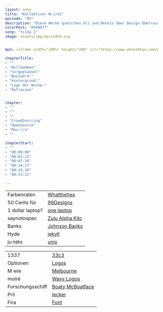 ```yaml
---
layout: none
title: "Kollektiver W://e2"
episode: "05"
description: "Diese Woche quatschen Oli und Dennis über Design Überraschungen, die Crowd, Quellen und offen gelegten Echsenaugen"
colorPost: "#349877"
song: "tilda_1"
image: assets/img/episode5.svg


mp3: <iframe width="100%" height="200" src="https://www.whooshkaa.com/player/episode/id/93298?visual=true" frameborder="0"></iframe>

chapterTitle:
- ""
- "Willkommen"
- "Vorgeplänkel"
- "Buzzword:"
- "Hintergrund:"
- "Logo der Woche:"
- "Reflexion"


chapter:
- ""
- ""
- ""
- "CrowdSourcing"
- "OpenSource"
- "Moz://a"
- ""

chapterStart:
- ""
- "00:00:00"
- "00:01:12"
- "00:07:34"
- "00:14:27"
- "00:26:34"
- "00:53:21"

---
```


<!-- nach 8 einträgen ein neues table erstellen, danke :) !-->

| | |
|:-|:-|
| Farbenraten | [Whatthehex](http://yizzle.com/whatthehex/) |
| 50 Cents für | [99Designs](https://99designs.de/) |
| 1 dollar laptop? | [one laptop](http://one.laptop.org/)  |
| saynotospec | [Zulu Alpha Kilo](https://www.youtube.com/watch?v=essNmNOrQto&amp;feature=youtu.be)  |
| Banks | [Johnson Banks](http://johnsonbanks.co.uk/)  |
| Hyde | [jekyll](https://jekyllrb.com/)  |
| juːnɪks | [unix](https://de.wikipedia.org/wiki/Unix)  |

| | |
|:-|:-|
| 1337 | [33c3](https://media.ccc.de/c/33c3)  |
| Optionen | [Logos](http://johnsonbanks.co.uk/thoughtfortheweek/our-first-design-routes-for-mozilla/)  |
| M wie| [Melbourne](https://www.behance.net/gallery/276451/city-of-melbourne)  |
| moiré | [Wavy Logos](http://www.theverge.com/2015/1/23/7876777/sonos-sound-wave-logo) |
| Forschungsschiff | [Boaty McBoatface](http://www.spiegel.de/wissenschaft/technik/britisches-forschungsschiff-soll-boaty-mcboatface-heissen-a-1087759.html) |
| Pril | [lecker](http://www.spiegel.de/netzwelt/web/virale-werbefallen-pril-schmeckt-nach-haehnchen-a-756532.html) |
| Fira | [Font](https://mozilla.github.io/Fira/) |
